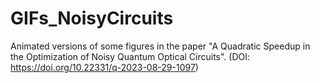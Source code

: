 # GIFs_NoisyCircuits
Animated versions of some figures in the paper "A Quadratic Speedup in the Optimization of Noisy Quantum Optical Circuits". (DOI: https://doi.org/10.22331/q-2023-08-29-1097) 
